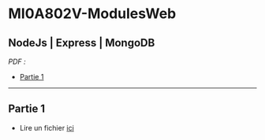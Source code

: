 # MI0A802V-ModulesWeb
## NodeJs | Express | MongoDB

*PDF :*
- [Partie 1](./ressources/NEM_partie1.pdf)
***
## Partie 1

* Lire un fichier [ici](./part1/readFile/README.md)

